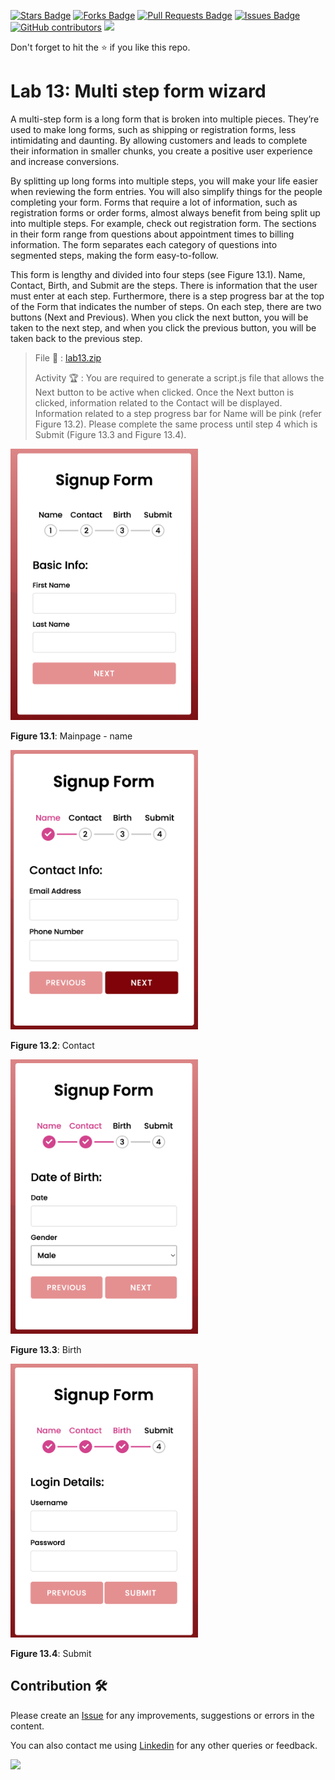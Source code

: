 <a href="https://github.com/drshahizan/learn-php/stargazers"><img src="https://img.shields.io/github/stars/drshahizan/learn-php" alt="Stars Badge"/></a>
<a href="https://github.com/drshahizan/learn-php/network/members"><img src="https://img.shields.io/github/forks/drshahizan/learn-php" alt="Forks Badge"/></a>
<a href="https://github.com/drshahizan/learn-php/pulls"><img src="https://img.shields.io/github/issues-pr/drshahizan/learn-php" alt="Pull Requests Badge"/></a>
<a href="https://github.com/drshahizan/learn-php/issues"><img src="https://img.shields.io/github/issues/drshahizan/learn-php" alt="Issues Badge"/></a>
<a href="https://github.com/drshahizan/learn-php/graphs/contributors"><img alt="GitHub contributors" src="https://img.shields.io/github/contributors/drshahizan/learn-php?color=2b9348"></a>
![](https://visitor-badge.glitch.me/badge?page_id=drshahizan/learn-php)

Don't forget to hit the :star: if you like this repo.

# Lab 13: Multi step form wizard

A multi-step form is a long form that is broken into multiple pieces. They’re used to make long forms, such as shipping or registration forms, less intimidating and daunting. By allowing customers and leads to complete their information in smaller chunks, you create a positive user experience and increase conversions.

By splitting up long forms into multiple steps, you will make your life easier when reviewing the form entries. You will also simplify things for the people completing your form. Forms that require a lot of information, such as registration forms or order forms, almost always benefit from being split up into multiple steps. For example, check out registration form. The sections in their form range from questions about appointment times to billing information. The form separates each category of questions into segmented steps, making the form easy-to-follow.

This form is lengthy and divided into four steps (see Figure 13.1). Name, Contact, Birth, and Submit are the steps. There is information that the user must enter at each step. Furthermore, there is a step progress bar at the top of the Form that indicates the number of steps. On each step, there are two buttons (Next and Previous). When you click the next button, you will be taken to the next step, and when you click the previous button, you will be taken back to the previous step.

> File 📁 : [lab13.zip](./download/lab13.zip)
> 
> Activity 🏆 :
> You are required to generate a script.js file that allows the Next button to be active when clicked. Once the Next button is clicked, information related to the Contact will be displayed. Information related to a step progress bar for Name will be pink (refer Figure 13.2). Please complete the same process until step 4 which is Submit (Figure 13.3 and Figure 13.4).
> 

<img src="./download/l13int-a.png" width="300" />

**Figure 13.1**: Mainpage - name

<img src="./download/l13int-b.png" width="300" />

**Figure 13.2**: Contact

<img src="./download/l13int-c.png" width="300" />

**Figure 13.3**: Birth

<img src="./download/l13int-d.png" width="300" />

**Figure 13.4**: Submit


## Contribution 🛠️
Please create an [Issue](https://github.com/drshahizan/learn-php/issues) for any improvements, suggestions or errors in the content.

You can also contact me using [Linkedin](https://www.linkedin.com/in/drshahizan/) for any other queries or feedback.

![](https://visitor-badge.glitch.me/badge?page_id=drshahizan)

